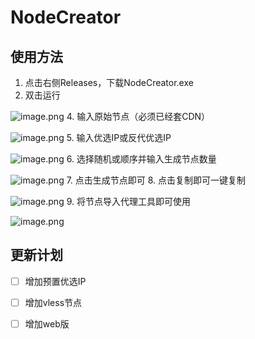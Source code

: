 # NodeCreator
## 使用方法

1. 点击右侧Releases，下载NodeCreator.exe
2. 双击运行

![image.png](https://cdn.nlark.com/yuque/0/2024/png/35591949/1710678475686-0004b064-e0d1-4b0f-83d9-c396140989e9.png#averageHue=%23fafafa&clientId=u651cf9be-a887-4&from=paste&height=693&id=ud2aca18d&originHeight=866&originWidth=707&originalType=binary&ratio=1.25&rotation=0&showTitle=false&size=22785&status=done&style=none&taskId=ued74dd7d-a649-4679-ad2c-73d4f11f91d&title=&width=565.6)
4. 输入原始节点（必须已经套CDN）

![image.png](https://cdn.nlark.com/yuque/0/2024/png/35591949/1710678698574-89347e12-b67b-49c2-ba0c-1459ccef787a.png#averageHue=%23f7f4f4&clientId=u651cf9be-a887-4&from=paste&height=693&id=u6875e4a8&originHeight=864&originWidth=707&originalType=binary&ratio=1.25&rotation=0&showTitle=false&size=27705&status=done&style=none&taskId=ufb1c59d9-c4de-479f-91e2-329fb84ac69&title=&width=567)
5. 输入优选IP或反代优选IP

![image.png](https://cdn.nlark.com/yuque/0/2024/png/35591949/1710678771648-bfd9b74c-354b-4205-894d-5c8b2eda6d65.png#averageHue=%23f6f6f6&clientId=u651cf9be-a887-4&from=paste&height=162&id=u724dedcd&originHeight=203&originWidth=707&originalType=binary&ratio=1.25&rotation=0&showTitle=false&size=17404&status=done&style=none&taskId=u0c5f3a24-cd29-49fc-b599-3d5e2d5ea89&title=&width=565.6)
6. 选择随机或顺序并输入生成节点数量

![image.png](https://cdn.nlark.com/yuque/0/2024/png/35591949/1710678807420-28cfa073-38e7-4273-9770-3403ce03d5e2.png#averageHue=%23eedfde&clientId=u651cf9be-a887-4&from=paste&height=52&id=u2a2e3bcd&originHeight=65&originWidth=699&originalType=binary&ratio=1.25&rotation=0&showTitle=false&size=9786&status=done&style=none&taskId=u715de2f4-afdc-41bf-ac5c-f48d96d8cb2&title=&width=559.2)
7. 点击生成节点即可
8. 点击复制即可一键复制

![image.png](https://cdn.nlark.com/yuque/0/2024/png/35591949/1710678982359-c0da3b41-0a8b-46f1-bdae-fe11411b4c55.png#averageHue=%23d1d0d0&clientId=u651cf9be-a887-4&from=paste&height=346&id=u2bd3460b&originHeight=432&originWidth=705&originalType=binary&ratio=1.25&rotation=0&showTitle=false&size=47106&status=done&style=none&taskId=u8b1815fe-6518-4e0f-8c49-c094aded1a6&title=&width=564)
9. 将节点导入代理工具即可使用

![image.png](https://cdn.nlark.com/yuque/0/2024/png/35591949/1710679025271-e59bfd90-03ca-4c0c-a606-2f0105dc0872.png#averageHue=%23f6f5f5&clientId=u651cf9be-a887-4&from=paste&height=498&id=ub431f39d&originHeight=622&originWidth=2560&originalType=binary&ratio=1.25&rotation=0&showTitle=false&size=58553&status=done&style=none&taskId=u5da51605-482d-4a4a-acf6-78c44a41709&title=&width=2048)

## 更新计划

- [ ] 增加预置优选IP
- [ ] 增加vless节点
- [ ] 增加web版

